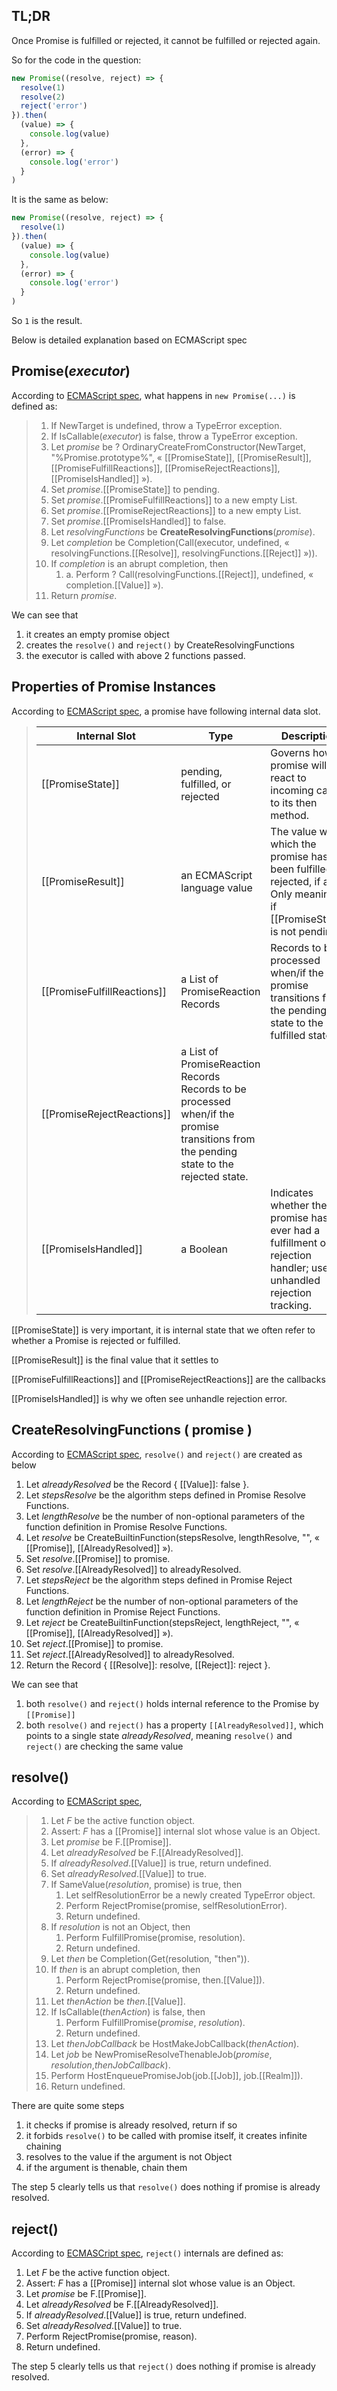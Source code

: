 ## TL;DR

Once Promise is fulfilled or rejected, it cannot be fulfilled or rejected again.

So for the code in the question:

```js
new Promise((resolve, reject) => {
  resolve(1)
  resolve(2)
  reject('error')
}).then(
  (value) => {
    console.log(value)
  },
  (error) => {
    console.log('error')
  }
)
```

It is the same as below:

```js
new Promise((resolve, reject) => {
  resolve(1)
}).then(
  (value) => {
    console.log(value)
  },
  (error) => {
    console.log('error')
  }
)
```

So `1` is the result.

Below is detailed explanation based on ECMAScript spec

## Promise(_executor_)

According to [ECMAScript spec](https://tc39.es/ecma262/multipage/control-abstraction-objects.html#sec-promise-executor), what happens in `new Promise(...)` is defined as:

> 1. If NewTarget is undefined, throw a TypeError exception.
> 2. If IsCallable(_executor_) is false, throw a TypeError exception.
> 3. Let _promise_ be ? OrdinaryCreateFromConstructor(NewTarget, "%Promise.prototype%", « [[PromiseState]], [[PromiseResult]], [[PromiseFulfillReactions]], [[PromiseRejectReactions]], [[PromiseIsHandled]] »).
> 4. Set _promise_.[[PromiseState]] to pending.
> 5. Set _promise_.[[PromiseFulfillReactions]] to a new empty List.
> 6. Set _promise_.[[PromiseRejectReactions]] to a new empty List.
> 7. Set _promise_.[[PromiseIsHandled]] to false.
> 8. Let _resolvingFunctions_ be **CreateResolvingFunctions**(_promise_).
> 9. Let _completion_ be Completion(Call(executor, undefined, « resolvingFunctions.[[Resolve]], resolvingFunctions.[[Reject]] »)).
> 10. If _completion_ is an abrupt completion, then
>     1. a. Perform ? Call(resolvingFunctions.[[Reject]], undefined, « completion.[[Value]] »).
> 11. Return _promise_.

We can see that

1. it creates an empty promise object
2. creates the `resolve()` and `reject()` by CreateResolvingFunctions
3. the executor is called with above 2 functions passed.

## Properties of Promise Instances

According to [ECMAScript spec](https://tc39.es/ecma262/multipage/control-abstraction-objects.html#sec-properties-of-promise-instances), a promise have following internal data slot.

> | Internal Slot               | Type                                                                                                                                    | Description                                                                                                                  |
> | --------------------------- | --------------------------------------------------------------------------------------------------------------------------------------- | ---------------------------------------------------------------------------------------------------------------------------- |
> | [[PromiseState]]            | pending, fulfilled, or rejected                                                                                                         | Governs how a promise will react to incoming calls to its then method.                                                       |
> | [[PromiseResult]]           | an ECMAScript language value                                                                                                            | The value with which the promise has been fulfilled or rejected, if any. Only meaningful if [[PromiseState]] is not pending. |
> | [[PromiseFulfillReactions]] | a List of PromiseReaction Records                                                                                                       | Records to be processed when/if the promise transitions from the pending state to the fulfilled state.                       |
> | [[PromiseRejectReactions]]  | a List of PromiseReaction Records Records to be processed when/if the promise transitions from the pending state to the rejected state. |
> | [[PromiseIsHandled]]        | a Boolean                                                                                                                               | Indicates whether the promise has ever had a fulfillment or rejection handler; used in unhandled rejection tracking.         |

[[PromiseState]] is very important, it is internal state that we often refer to whether a Promise is rejected or fulfilled.

[[PromiseResult]] is the final value that it settles to

[[PromiseFulfillReactions]] and [[PromiseRejectReactions]] are the callbacks

[[PromiseIsHandled]] is why we often see unhandle rejection error.

## CreateResolvingFunctions ( promise )

According to [ECMAScript spec](https://tc39.es/ecma262/multipage/control-abstraction-objects.html#sec-createresolvingfunctions), `resolve()` and `reject()` are created as below

1. Let _alreadyResolved_ be the Record { [[Value]]: false }.
2. Let _stepsResolve_ be the algorithm steps defined in Promise Resolve Functions.
3. Let _lengthResolve_ be the number of non-optional parameters of the function definition in Promise Resolve Functions.
4. Let _resolve_ be CreateBuiltinFunction(stepsResolve, lengthResolve, "", « [[Promise]], [[AlreadyResolved]] »).
5. Set _resolve_.[[Promise]] to promise.
6. Set _resolve_.[[AlreadyResolved]] to alreadyResolved.
7. Let _stepsReject_ be the algorithm steps defined in Promise Reject Functions.
8. Let _lengthReject_ be the number of non-optional parameters of the function definition in Promise Reject Functions.
9. Let _reject_ be CreateBuiltinFunction(stepsReject, lengthReject, "", « [[Promise]], [[AlreadyResolved]] »).
10. Set _reject_.[[Promise]] to promise.
11. Set _reject_.[[AlreadyResolved]] to alreadyResolved.
12. Return the Record { [[Resolve]]: resolve, [[Reject]]: reject }.

We can see that

1. both `resolve()` and `reject()` holds internal reference to the Promise by `[[Promise]]`
2. both `resolve()` and `reject()` has a property `[[AlreadyResolved]]`, which points to a single state _alreadyResolved_, meaning `resolve()` and `reject()` are checking the same value

## resolve()

According to [ECMAScript spec](https://tc39.es/ecma262/multipage/control-abstraction-objects.html#sec-createresolvingfunctions),

> 1. Let _F_ be the active function object.
> 2. Assert: _F_ has a [[Promise]] internal slot whose value is an Object.
> 3. Let _promise_ be F.[[Promise]].
> 4. Let _alreadyResolved_ be F.[[AlreadyResolved]].
> 5. If _alreadyResolved_.[[Value]] is true, return undefined.
> 6. Set _alreadyResolved_.[[Value]] to true.
> 7. If SameValue(_resolution_, promise) is true, then
>    1. Let selfResolutionError be a newly created TypeError object.
>    2. Perform RejectPromise(promise, selfResolutionError).
>    3. Return undefined.
> 8. If _resolution_ is not an Object, then
>    1. Perform FulfillPromise(promise, resolution).
>    2. Return undefined.
> 9. Let _then_ be Completion(Get(resolution, "then")).
> 10. If _then_ is an abrupt completion, then
>     1. Perform RejectPromise(promise, then.[[Value]]).
>     2. Return undefined.
> 11. Let _thenAction_ be _then_.[[Value]].
> 12. If IsCallable(_thenAction_) is false, then
>     1. Perform FulfillPromise(_promise_, _resolution_).
>     2. Return undefined.
> 13. Let _thenJobCallback_ be HostMakeJobCallback(_thenAction_).
> 14. Let _job_ be NewPromiseResolveThenableJob(_promise_, _resolution_,_thenJobCallback_).
> 15. Perform HostEnqueuePromiseJob(job.[[Job]], job.[[Realm]]).
> 16. Return undefined.

There are quite some steps

1. it checks if promise is already resolved, return if so
2. it forbids `resolve()` to be called with promise itself, it creates infinite chaining
3. resolves to the value if the argument is not Object
4. if the argument is thenable, chain them

The step 5 clearly tells us that `resolve()` does nothing if promise is already resolved.

## reject()

According to [ECMASCript spec](https://tc39.es/ecma262/multipage/control-abstraction-objects.html#sec-promise-reject-functions), `reject()` internals are defined as:

1. Let _F_ be the active function object.
2. Assert: _F_ has a [[Promise]] internal slot whose value is an Object.
3. Let _promise_ be F.[[Promise]].
4. Let _alreadyResolved_ be F.[[AlreadyResolved]].
5. If _alreadyResolved_.[[Value]] is true, return undefined.
6. Set _alreadyResolved_.[[Value]] to true.
7. Perform RejectPromise(promise, reason).
8. Return undefined.

The step 5 clearly tells us that `reject()` does nothing if promise is already resolved.
